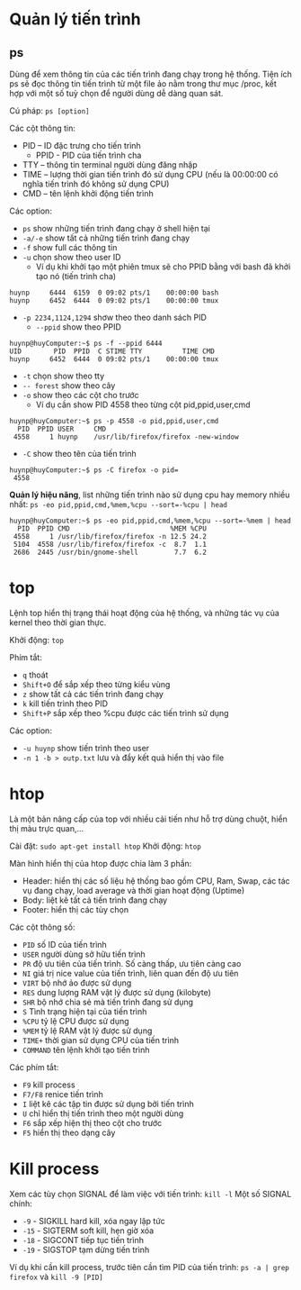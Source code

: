 # Quản lý tiến trình

## ps
Dùng để xem thông tin của các tiến trình đang chạy trong hệ thống.
Tiện ích ps sẽ đọc thông tin tiến trình từ một file ảo nằm trong thư mục /proc, kết hợp với một số tuỳ chọn để người dùng dễ dàng quan sát.

Cú pháp: `ps [option]`

Các cột thông tin:
- PID  – ID đặc trưng cho tiến trình
  - PPID - PID của tiến trình cha
- TTY  – thông tin terminal người dùng đăng nhập
- TIME – lượng thời gian tiến trình đó sử dụng CPU (nếu là 00:00:00 có nghĩa tiến trình đó không sử dụng CPU)
- CMD  – tên lệnh khởi động tiến trình

Các option:
- `ps`    show những tiến trình đang chạy ở shell hiện tại
- `-a/-e` show tất cả những tiến trình đang chạy
- `-f`    show full các thông tin
- `-u`    chọn show theo user ID 
  - Ví dụ khi khởi tạo một phiên tmux sẽ cho PPID bằng với bash đã khởi tạo nó (tiến trình cha)
```
huynp     6444  6159  0 09:02 pts/1    00:00:00 bash
huynp     6452  6444  0 09:02 pts/1    00:00:00 tmux
```
- `-p 2234,1124,1294` shơw theo theo danh sách PID
  - `--ppid` show theo PPID
```
huynp@huyComputer:~$ ps -f --ppid 6444
UID        PID  PPID  C STIME TTY          TIME CMD
huynp     6452  6444  0 09:02 pts/1    00:00:00 tmux
```
- `-t` chọn show theo tty
- `-- forest` show theo cây
- `-o` show theo các cột cho trước
  - Ví dụ cần show PID 4558 theo từng cột pid,ppid,user,cmd
```
huynp@huyComputer:~$ ps -p 4558 -o pid,ppid,user,cmd
  PID  PPID USER     CMD
 4558     1 huynp    /usr/lib/firefox/firefox -new-window
```
- `-C` show theo tên của tiến trình
```
huynp@huyComputer:~$ ps -C firefox -o pid=
 4558
```
**Quản lý hiệu năng**, list những tiến trình nào sử dụng cpu hay memory nhiều nhất: `ps -eo pid,ppid,cmd,%mem,%cpu --sort=-%cpu | head`

```
huynp@huyComputer:~$ ps -eo pid,ppid,cmd,%mem,%cpu --sort=-%mem | head
  PID  PPID CMD                         %MEM %CPU
 4558     1 /usr/lib/firefox/firefox -n 12.5 24.2
 5104  4558 /usr/lib/firefox/firefox -c  8.7  1.1
 2686  2445 /usr/bin/gnome-shell         7.7  6.2
```
# top
Lệnh top hiển thị trạng thái hoạt động của hệ thống, và những tác vụ của kernel theo thời gian thực.

Khởi động: `top`

Phím tắt:
- `q` thoát
- `Shift+O` để sắp xếp theo từng kiểu vùng
- `z` show tất cả các tiến trình đang chạy
- `k` kill tiến trình theo PID
- `Shift+P` sắp xếp theo %cpu được các tiến trình sử dụng 

Các option:
- `-u huynp` show tiến trình theo user
- `-n 1 -b > outp.txt` lưu và đẩy kết quả hiển thị vào file

# htop 
Là một bản nâng cấp của top với nhiều cải tiến như hỗ trợ dùng chuột, hiển thị màu trực quan,...

Cài đặt:   `sudo apt-get install htop`
Khởi động: `htop`

Màn hình hiển thị của htop được chia làm 3 phần:
- Header: hiển thị các số liệu hệ thống bao gồm CPU, Ram, Swap, các tác vụ đang chạy, load average và thời gian hoạt động (Uptime)
- Body: liệt kê tất cả tiến trình đang chạy
- Footer: hiển thị các tùy chọn

Các cột thông số:
- `PID` số ID của tiến trình
- `USER` người dùng sở hữu tiến trình
- `PR` độ ưu tiên của tiến trình. Số càng thấp, ưu tiên càng cao
- `NI` giá trị nice value của tiến trình, liên quan đến độ ưu tiên
- `VIRT`  bộ nhớ ảo được sử dụng
- `RES` dung lượng RAM vật lý được sử dụng (kilobyte)
- `SHR` bộ nhớ chia sẻ mà tiến trình đang sử dụng
- `S` Tình trạng hiện tại của tiến trình
- `%CPU` tỷ lệ CPU được sử dụng 
- `%MEM` tỷ lệ RAM vật lý được sử dụng
- `TIME+` thời gian sử dụng CPU của tiến trình
- `COMMAND` tên lệnh khởi tạo tiến trình

Các phím tắt:
- `F9`    kill process
- `F7/F8` renice tiến trình
- `I`     liệt kê các tập tin được sử dụng bởi tiến trình
- `U`     chỉ hiển thị tiến trình theo một người dùng
- `F6`    sắp xếp hiện thị theo cột cho trước
- `F5`    hiển thị theo dạng cây

# Kill process
Xem các tùy chọn SIGNAL để làm việc với tiến trình: `kill -l`
Một số SIGNAL chính:
- `-9`  - SIGKILL   hard kill, xóa ngay lập tức
- `-15` - SIGTERM   soft kill, hẹn giờ xóa
- `-18` - SIGCONT   tiếp tục tiến trình
- `-19` - SIGSTOP   tạm dừng tiến trình

Ví dụ khi cần kill process, trước tiên cần tìm PID của tiến trình: `ps -a | grep firefox` và `kill -9 [PID]`
